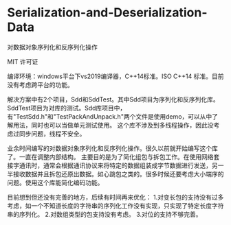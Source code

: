 ﻿# Serialization-and-Deserialization-Data
对数据对象序列化和反序列化操作

MIT 许可证

编译环境：windows平台下vs2019编译器，C++14标准。ISO C++14 标准。目前没有考虑跨平台的功能。

解决方案中有2个项目，Sdd和SddTest。其中Sdd项目为序列化和反序列化库。SddTest项目为对库的测试。Sdd库项目中，有"TestSdd.h"和"TestPackAndUnpack.h"两个文件是使用demo，可以从中了解用法，同时也可以当做单元测试使用。
这个库不涉及到多线程操作，因此没考虑过同步问题，线程不安全。

业余时间编写的对数据对象序列化和反序列化操作。很久以前就开始编写这个库了。一直在调整内部结构。
主要目的是为了简化组包与拆包工作。在使用网络套接字通讯时，通常会根据通讯协议来将特定的数据组装成字节数据进行发送，另一半接收数据并且拆包还原出数据。如心跳包之类的。很多时候还要考虑大小端序的问题。使用这个库能简化编码功能。

目前想到但还没有完善的地方，后续有时间再来优化：
1.对变长包的支持没有过多考虑，如一个不知道长度的字符串的序列化工作没有实现，只实现了特定长度字符串的序列化。
2.对数组类型的包支持没有考虑。
3.对位的支持不够完善。



